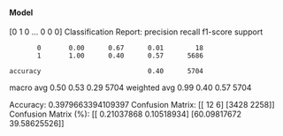 #### Model
[0 1 0 ... 0 0 0]
Classification Report:
              precision    recall  f1-score   support

           0       0.00      0.67      0.01        18
           1       1.00      0.40      0.57      5686

    accuracy                           0.40      5704
   macro avg       0.50      0.53      0.29      5704
weighted avg       0.99      0.40      0.57      5704

Accuracy: 0.3979663394109397
Confusion Matrix:
[[  12    6]
 [3428 2258]]
Confusion Matrix (%):
[[ 0.21037868  0.10518934]
 [60.09817672 39.58625526]]
